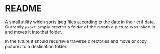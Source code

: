 README
======

A small utility which sorts jpeg files according to the date in their exif data. Currently `psort` simply creates a folder of the month a picture was taken in and moves it into that folder.

In the future it should recursivle traverse directories and move or copy pictures to a destination folder.
